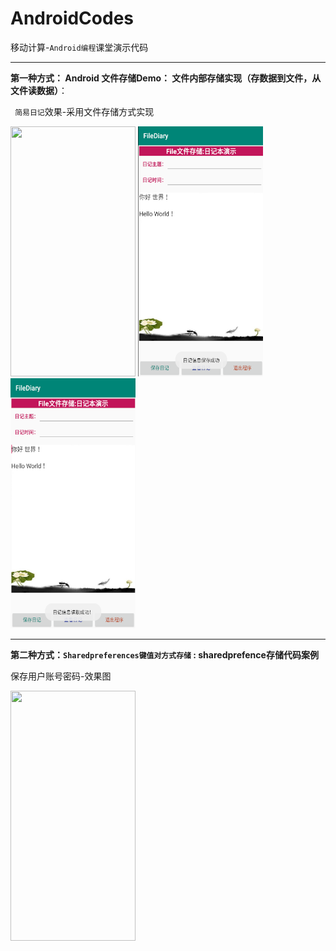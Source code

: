 # AndroidCodes


移动计算-`Android编程`课堂演示代码

---


**第一种方式： Android 文件存储Demo： 文件内部存储实现（存数据到文件，从文件读数据）**：

` 简易日记`效果-采用文件存储方式实现

<img src="https://github.com/tsingke/AndroidCodes/blob/master/4_DataStore/File/diary.gif" width=200 height=400 />    <img src="https://github.com/tsingke/AndroidCodes/blob/master/4_DataStore/File/save.png" width=200 height=400 />    <img src="https://github.com/tsingke/AndroidCodes/blob/master/4_DataStore/File/show.png" width=200 height=400 />

---


**第二种方式：`Sharedpreferences键值对方式存储` :    sharedprefence存储代码案例** 


保存用户账号密码-效果图

<img src="https://github.com/tsingke/AndroidCodes/blob/master/4_DataStore/SharedPreferences/sharedpreference.gif" width=200 height=400/>
